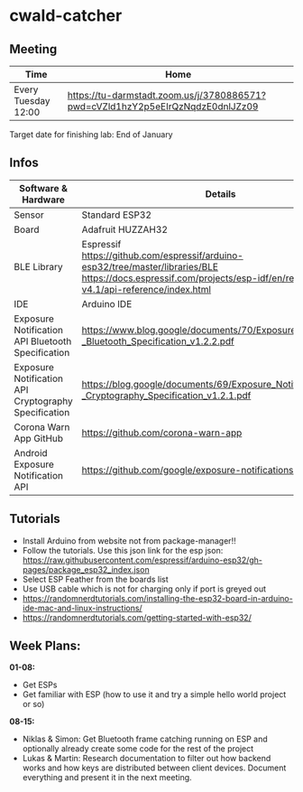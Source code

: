 # cwald-catcher

## Meeting
Time | Home
------------ | -------------
Every Tuesday 12:00 | https://tu-darmstadt.zoom.us/j/3780886571?pwd=cVZld1hzY2p5eEIrQzNqdzE0dnlJZz09

Target date for finishing lab: End of January

## Infos
 Software & Hardware  | Details
------------ | -------------
Sensor | Standard ESP32
Board | Adafruit HUZZAH32
BLE Library | Espressif<br>https://github.com/espressif/arduino-esp32/tree/master/libraries/BLE<br>https://docs.espressif.com/projects/esp-idf/en/release-v4.1/api-reference/index.html
IDE | Arduino IDE
Exposure Notification API Bluetooth Specification | https://www.blog.google/documents/70/Exposure_Notification_-_Bluetooth_Specification_v1.2.2.pdf
Exposure Notification API Cryptography Specification | https://blog.google/documents/69/Exposure_Notification_-_Cryptography_Specification_v1.2.1.pdf
Corona Warn App GitHub | https://github.com/corona-warn-app
Android Exposure Notification API | https://github.com/google/exposure-notifications-android


## Tutorials
 - Install Arduino from website not from package-manager!!
 - Follow the tutorials. Use this json link for the esp json: https://raw.githubusercontent.com/espressif/arduino-esp32/gh-pages/package_esp32_index.json
 - Select ESP Feather from the boards list
 - Use USB cable which is not for charging only if port is greyed out
 - https://randomnerdtutorials.com/installing-the-esp32-board-in-arduino-ide-mac-and-linux-instructions/
 - https://randomnerdtutorials.com/getting-started-with-esp32/

## Week Plans:

**01-08:**
* Get ESPs
* Get familiar with ESP (how to use it and try a simple hello world project or so)

**08-15:**
* Niklas & Simon: Get Bluetooth frame catching running on ESP and optionally already create some code for the rest of the project
* Lukas & Martin: Research documentation to filter out how backend works and how keys are distributed between client devices. Document everything and present it in the next meeting.
